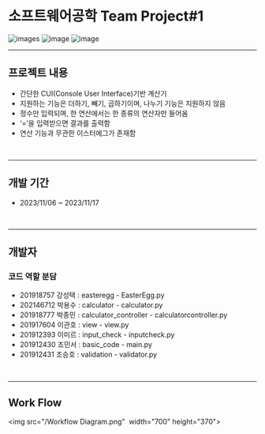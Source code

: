 # 소프트웨어공학 Team Project#1

![images](https://img.shields.io/github/license/minji-o-j/AI-Speaker-for-Senior-Citizen?style=flat-square)
![image](https://img.shields.io/badge/language-Python-blueviolet?style=flat-square&logo=Python)
![image](https://img.shields.io/badge/Latest%20Update-200404-9cf?style=flat-square)
<br/>

---
## 프로젝트 내용
 - 간단한 CUI(Console User Interface)기반 계산기
 - 지원하는 기능은 더하기, 빼기, 곱하기이며, 나누기 기능은 지원하지 않음
 - 정수만 입력되며, 한 연산에서는 한 종류의 연산자만 들어옴
 - ‘=’을 입력받으면 결과를 출력함
 - 연산 기능과 무관한 이스터에그가 존재함
<br/>
  
---
## 개발 기간
- 2023/11/06 ~ 2023/11/17
<br/>
  
---
  
## 개발자
### 코드 역할 분담  

  

- 201918757 강성택 : easteregg - EasterEgg.py
- 202146712 박용수 : calculator - calculator.py
- 201918777 박종민 : calculator_controller - calculatorcontroller.py
- 201917604 이관호 : view - view.py
- 201912393 이미르 : input_check - inputcheck.py
- 201912430 조민서 : basic_code - main.py
- 201912431 조승호 : validation - validator.py
<br/>

---  

  

## Work Flow
<img src="/Workflow Diagram.png"  width="700" height="370">

<br/>
